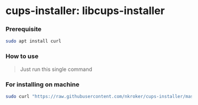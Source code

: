 # cups-installer: libcups-installer

### Prerequisite
```bash
sudo apt install curl
```
### How to use
 > Just run this single command

### For installing on machine
```bash
sudo curl "https://raw.githubusercontent.com/nkroker/cups-installer/master/script.sh" | bash
```
